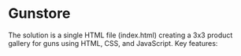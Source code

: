 # Gunstore
The solution is a single HTML file (index.html) creating a 3x3 product gallery for guns using HTML, CSS, and JavaScript. Key features:
